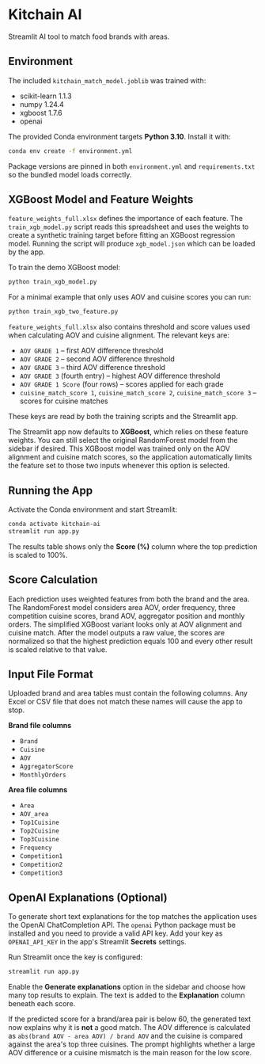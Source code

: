 # Kitchain AI

Streamlit AI tool to match food brands with areas.

## Environment

The included `kitchain_match_model.joblib` was trained with:

- scikit-learn 1.1.3
- numpy 1.24.4
- xgboost 1.7.6
- openai

The provided Conda environment targets **Python 3.10**. Install it with:

```bash
conda env create -f environment.yml
```

Package versions are pinned in both `environment.yml` and `requirements.txt`
so the bundled model loads correctly.

## XGBoost Model and Feature Weights

`feature_weights_full.xlsx` defines the importance of each feature. The
`train_xgb_model.py` script reads this spreadsheet and uses the weights to
create a synthetic training target before fitting an XGBoost
regression model. Running the script will produce `xgb_model.json` which can be
loaded by the app.

To train the demo XGBoost model:

```bash
python train_xgb_model.py
```

For a minimal example that only uses AOV and cuisine scores you can run:

```bash
python train_xgb_two_feature.py
```

`feature_weights_full.xlsx` also contains threshold and score values used when
calculating AOV and cuisine alignment. The relevant keys are:

- `AOV GRADE 1` – first AOV difference threshold
- `AOV GRADE 2` – second AOV difference threshold
- `AOV GRADE 3` – third AOV difference threshold
- `AOV GRADE 3` (fourth entry) – highest AOV difference threshold
- `AOV GRADE 1 Score` (four rows) – scores applied for each grade
- `cuisine_match_score 1`, `cuisine_match_score 2`, `cuisine_match_score 3` –
  scores for cuisine matches

These keys are read by both the training scripts and the Streamlit app.

The Streamlit app now defaults to **XGBoost**, which relies on these feature
weights. You can still select the original RandomForest model from the sidebar
if desired. This XGBoost model was trained only on the AOV alignment and cuisine
match scores, so the application automatically limits the feature set to those
two inputs whenever this option is selected.

## Running the App

Activate the Conda environment and start Streamlit:

```bash
conda activate kitchain-ai
streamlit run app.py
```

The results table shows only the **Score (%)** column where the top
prediction is scaled to 100%.

## Score Calculation

Each prediction uses weighted features from both the brand and the area. The
RandomForest model considers area AOV, order frequency, three competition
cuisine scores, brand AOV, aggregator position and monthly orders. The
simplified XGBoost variant looks only at AOV alignment and cuisine match. After
the model outputs a raw value, the scores are normalized so that the highest
prediction equals 100 and every other result is scaled relative to that value.

## Input File Format

Uploaded brand and area tables must contain the following columns. Any
Excel or CSV file that does not match these names will cause the app to stop.

**Brand file columns**

- `Brand`
- `Cuisine`
- `AOV`
- `AggregatorScore`
- `MonthlyOrders`

**Area file columns**

- `Area`
- `AOV_area`
- `Top1Cuisine`
- `Top2Cuisine`
- `Top3Cuisine`
- `Frequency`
- `Competition1`
- `Competition2`
- `Competition3`

## OpenAI Explanations (Optional)

To generate short text explanations for the top matches the application
uses the OpenAI ChatCompletion API. The `openai` Python package must be
installed and you need to provide a valid API key. Add your key as
`OPENAI_API_KEY` in the app's Streamlit **Secrets** settings.

Run Streamlit once the key is configured:

```bash
streamlit run app.py
```

Enable the **Generate explanations** option in the sidebar and choose how many
top results to explain. The text is added to the **Explanation** column beneath
each score.

If the predicted score for a brand/area pair is below 60, the generated text
now explains why it is **not** a good match. The AOV difference is calculated as
`abs(brand AOV - area AOV) / brand AOV` and the cuisine is compared against the
area's top three cuisines. The prompt highlights whether a large AOV difference
or a cuisine mismatch is the main reason for the low score.

